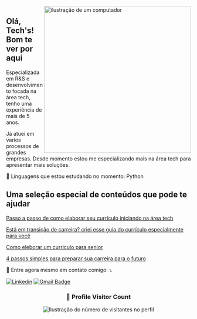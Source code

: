 <img src="https://raw.githubusercontent.com/MicaelliMedeiros/micaellimedeiros/master/image/computer-illustration.png" alt="ilustração de um computador" min-width="400px" max-width="400px" width="400px" align="right">

## Olá, Tech's! Bom te ver por aqui

<p align="left"> 
  Especializada em R&S e desenvolvimento focada na área tech, tenho uma experiência de mais de 5 anos.
  
Já atuei em varios processos de grandes empresas. 
Desde momento estou me especializando mais na área tech para apresentar mais soluções.
</p>

<p align="left">
  🦄 Linguagens que estou estudando no momento: Python
</p>

## Uma seleção especial de conteúdos que pode te ajudar 

[Passo a passo de como elaborar seu currículo iniciando na área tech](https://x.com/senhoritha/status/1722947477974773919?s=20)

[Está em transição de carreira? criei esse guia do currículo especialmente para você](https://x.com/senhoritha/status/1725476690481037529?s=20)

[Como eleborar um curriculo para senior](https://x.com/senhoritha/status/1726564508922208612?s=20)

[4 passos simples para preparar sua carreira para o futuro](https://www.linkedin.com/pulse/4-passos-simples-para-preparar-sua-carreira-o-futuro-k%25C3%25BCchler/?trackingId=gcy%2BQ0doSM6MMmfSfvdRAQ%3D%3D)


<p align="left">
  💌 Entre agora mesmo em contato comigo: ⤵️
</p>

[![Linkedin](https://img.shields.io/badge/-username-blue?style=flat-square&logo=Linkedin&logoColor=white&link=https://www.linkedin.com/in/francielekuchler/)](https://www.linkedin.com/in/francielekuchler/)
[![Gmail Badge](https://img.shields.io/badge/-franciele@madil.io-006bed?style=flat-square&logo=Gmail&logoColor=white&link=mailto:SEU-EMAIL)](mailto:SEU-EMAIL)


<div align="center">
  <h3><b>📍 Profile Visitor Count</b></h3>
</div>

<p align="center">
  <img
    src="https://profile-counter.glitch.me/victormoreiraofc/count.svg"
    alt="Ilustração do número de visitantes no perfil"
  />
</p>

